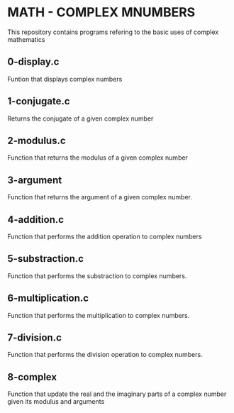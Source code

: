 # MATH - COMPLEX MNUMBERS

This repository contains programs refering to the basic uses of complex mathematics

## 0-display.c

Funtion that displays complex numbers

## 1-conjugate.c

Returns the conjugate of a given complex number

## 2-modulus.c

Function that returns the modulus of a given complex number

## 3-argument

Function that returns the argument of a given complex number.

## 4-addition.c

Function that performs the addition operation to complex numbers

## 5-substraction.c

Function that performs the substraction to complex numbers.

## 6-multiplication.c

Function that performs the multiplication to complex numbers.

## 7-division.c

Function that performs the division operation to complex numbers.

## 8-complex

Function that update the real and the imaginary parts of a complex number  given its modulus and arguments
